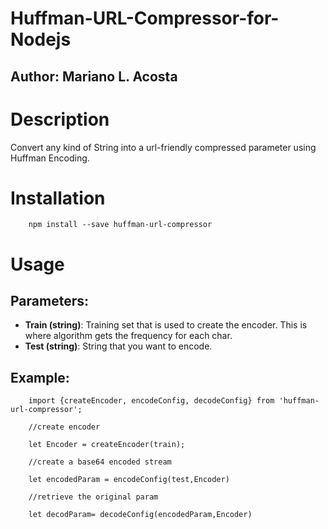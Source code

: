 # Huffman-URL-Compressor-for-Nodejs
## Author: Mariano L. Acosta

# Description
Convert any kind of String into a url-friendly compressed parameter using Huffman Encoding.

# Installation

        npm install --save huffman-url-compressor

# Usage

## Parameters:

- **Train (string)**: Training set that is used to create the encoder. This is where algorithm gets the frequency for each char. 
- **Test (string)**: String that you want to encode.

## Example:

        import {createEncoder, encodeConfig, decodeConfig} from 'huffman-url-compressor';

        //create encoder

        let Encoder = createEncoder(train);

        //create a base64 encoded stream

        let encodedParam = encodeConfig(test,Encoder)
        
        //retrieve the original param 

        let decodParam= decodeConfig(encodedParam,Encoder)

